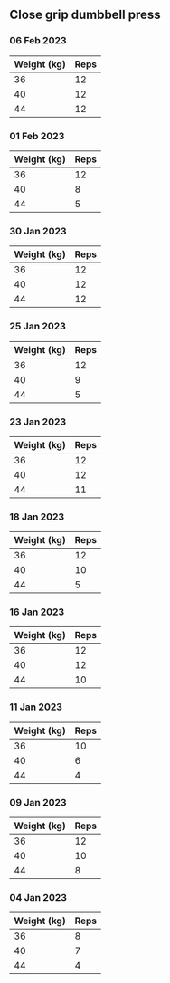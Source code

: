 ## Close grip dumbbell press

### 06 Feb 2023

| Weight (kg) | Reps |
| ----------- | ---- |
| 36 | 12 |
| 40 | 12 |
| 44 | 12 |

### 01 Feb 2023

| Weight (kg) | Reps |
| ----------- | ---- |
| 36 | 12 |
| 40 | 8 |
| 44 | 5 |

### 30 Jan 2023

| Weight (kg) | Reps |
| ----------- | ---- |
| 36 | 12 |
| 40 | 12 |
| 44 | 12 |

### 25 Jan 2023

| Weight (kg) | Reps |
| ----------- | ---- |
| 36 | 12 |
| 40 | 9 |
| 44 | 5 |

### 23 Jan 2023

| Weight (kg) | Reps |
| ----------- | ---- |
| 36 | 12 |
| 40 | 12 |
| 44 | 11 |

### 18 Jan 2023

| Weight (kg) | Reps |
| ----------- | ---- |
| 36 | 12 |
| 40 | 10 |
| 44 | 5 |

### 16 Jan 2023

| Weight (kg) | Reps |
| ----------- | ---- |
| 36 | 12 |
| 40 | 12 |
| 44 | 10 |

### 11 Jan 2023

| Weight (kg) | Reps |
| ----------- | ---- |
| 36 | 10 |
| 40 | 6 |
| 44 | 4 |

### 09 Jan 2023

| Weight (kg) | Reps |
| ----------- | ---- |
| 36 | 12 |
| 40 | 10 |
| 44 | 8 |

### 04 Jan 2023

| Weight (kg) | Reps |
| ----------- | ---- |
| 36 | 8 |
| 40 | 7 |
| 44 | 4 |